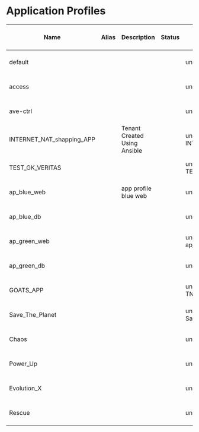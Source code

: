 # Application Profiles
| Name | Alias | Description | Status | DN | UID | Annotation | Child Action | Externally Managed By | Local Owner | Monitoring Policy DN | User Domain | Owner Key | Owner Tag | Priority | Modified Timestamp |
| ---- | ----- | ----------- | ------ | -- | --- | ---------- | ------------ | --------------------- | ----------- | -------------------- | ----------- | --------- | --------- | -------- | ------------------ |
| default |  |  |  | uni/tn-common/ap-default | 0 |  |  |  | local | uni/tn-common/monepg-default | all |  |  | unspecified | 2022-11-17T15:49:20.367+00:00 |
| access |  |  |  | uni/tn-infra/ap-access | 0 |  |  |  | local | uni/tn-common/monepg-default | all |  |  | unspecified | 2022-11-17T15:49:26.901+00:00 |
| ave-ctrl |  |  |  | uni/tn-infra/ap-ave-ctrl | 0 |  |  |  | local | uni/tn-common/monepg-default | all |  |  | unspecified | 2022-11-17T15:49:26.901+00:00 |
| INTERNET_NAT_shapping_APP |  | Tenant Created Using Ansible |  | uni/tn-ab/ap-INTERNET_NAT_shapping_APP | 15374 |  |  |  | local | uni/tn-common/monepg-default | :all: |  |  | unspecified | 2022-11-17T15:53:59.530+00:00 |
| TEST_GK_VERITAS |  |  |  | uni/tn-TEST_GK/ap-TEST_GK_VERITAS | 15374 |  |  |  | local | uni/tn-common/monepg-default | :all: |  |  | unspecified | 2022-11-17T16:03:22.886+00:00 |
| ap_blue_web |  | app profile blue web |  | uni/tn-blue/ap-ap_blue_web | 15374 |  |  |  | local | uni/tn-common/monepg-default | :all: |  |  | unspecified | 2022-11-17T16:12:34.035+00:00 |
| ap_blue_db |  |  |  | uni/tn-blue/ap-ap_blue_db | 15374 |  |  |  | local | uni/tn-common/monepg-default | :all: |  |  | unspecified | 2022-11-17T16:12:37.109+00:00 |
| ap_green_web |  |  |  | uni/tn-green/ap-ap_green_web | 15374 |  |  |  | local | uni/tn-common/monepg-default | :all: |  |  | unspecified | 2022-11-17T16:12:40.171+00:00 |
| ap_green_db |  |  |  | uni/tn-green/ap-ap_green_db | 15374 |  |  |  | local | uni/tn-common/monepg-default | :all: |  |  | unspecified | 2022-11-17T16:12:43.164+00:00 |
| GOATS_APP |  |  |  | uni/tn-S2TBK_HOLDINGS-TN/ap-GOATS_APP | 15374 |  |  |  | local | uni/tn-common/monepg-default | :all: |  |  | unspecified | 2022-11-17T16:24:28.241+00:00 |
| Save_The_Planet |  |  |  | uni/tn-Heroes/ap-Save_The_Planet | 15374 |  |  |  | local | uni/tn-common/monepg-default | :all: |  |  | unspecified | 2022-11-17T18:22:49.779+00:00 |
| Chaos |  |  |  | uni/tn-SnV/ap-Chaos | 15374 |  |  |  | local | uni/tn-common/monepg-default | :all: |  |  | unspecified | 2022-11-17T18:22:50.147+00:00 |
| Power_Up |  |  |  | uni/tn-SnV/ap-Power_Up | 15374 |  |  |  | local | uni/tn-common/monepg-default | :all: |  |  | unspecified | 2022-11-17T18:22:50.147+00:00 |
| Evolution_X |  |  |  | uni/tn-SnV/ap-Evolution_X | 15374 |  |  |  | local | uni/tn-common/monepg-default | :all: |  |  | unspecified | 2022-11-17T18:22:50.147+00:00 |
| Rescue |  |  |  | uni/tn-SnV/ap-Rescue | 15374 |  |  |  | local | uni/tn-common/monepg-default | :all: |  |  | unspecified | 2022-11-17T18:22:50.147+00:00 |